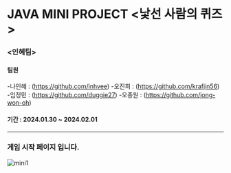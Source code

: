 # JAVA MINI PROJECT <낯선 사람의 퀴즈 >


### <인혜팀>
#### 팀원  
-나인혜 :  (https://github.com/inhvee)
-오진희 :  (https://github.com/krafjin56)
-임정민 :  (https://github.com/duggie27)
-오종원 :  (https://github.com/jong-won-oh)

#### 기간 :  2024.01.30 ~ 2024.02.01
----


### 게임 시작 페이지 입니다.
![mini1](https://github.com/krafjin56/krafjin56/assets/157596156/82462050-75c6-4e61-a454-ccadd9b573be)



